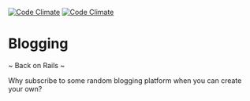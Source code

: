 [![Code Climate](https://codeclimate.com/github/mserino/MegBlog/badges/gpa.svg)](https://codeclimate.com/github/mserino/MegBlog)
[![Code Climate](https://codeclimate.com/github/mserino/MegBlog/badges/gpa.svg)](https://codeclimate.com/github/mserino/MegBlog)

Blogging
========
~ Back on Rails ~

Why subscribe to some random blogging platform when you can create your own?